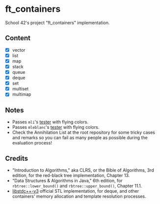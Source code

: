 # ft_containers
School 42's project "ft_containers" implementation.
## Content
- [x] vector
- [x] list
- [x] map
- [x] stack
- [x] queue
- [x] deque
- [x] set
- [x] multiset
- [x] multimap
## Notes
*	Passes `mli`'s [tester](https://github.com/mli42/containers_test) with flying colors.
*   Passes `mleblanc`'s [tester](https://github.com/Mikastiv/ft_containers-terminator) with flying colors.
*	Check the Annihilation List at the root repository for some tricky cases and remarks so you can fail as many people as possible during the evaluation process!
## Credits
*	"Introduction to Algorithms," aka CLRS, or the Bible of Algorithms, 3rd edition, for the red-black tree implementation, Chapter 13.
*	"Data Structures & Algorithms in Java," 6th edition, for `rbtree::lower_bound()` and `rbtree::upper_bound()`, Chapter 11.1.
*	[libstdc++-v3](https://github.com/gcc-mirror/gcc/tree/master/libstdc%2B%2B-v3/include/bits) official STL implementation, for deque, and other containers' memory allocation and template resolution processes.
